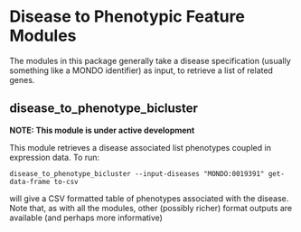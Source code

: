# Disease to Phenotypic Feature Modules

The modules in this package generally take a disease specification (usually something like a MONDO identifier) 
as input, to retrieve a list of related genes.

## disease_to_phenotype_bicluster

**NOTE: This module is under active development**

This module retrieves a disease associated list phenotypes coupled in expression data. To run:

```
disease_to_phenotype_bicluster --input-diseases "MONDO:0019391" get-data-frame to-csv
```

will give a CSV formatted table of phenotypes associated with the disease. Note that, as with all the modules,
other (possibly richer) format outputs are available (and perhaps more informative)
